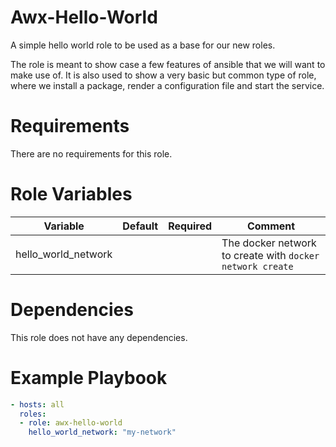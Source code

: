# Awx-Hello-World

A simple hello world role to be used as a base for our new roles.

The role is meant to show case a few features of ansible that we will want to
make use of. It is also used to show a very basic but common type of role, where
we install a package, render a configuration file and start the service.

# Requirements

There are no requirements for this role.

# Role Variables

| Variable | Default | Required | Comment |
| ---   | --- | ---  | ---  |
|hello_world_network|||The docker network to create with `docker network create`|

# Dependencies

This role does not have any dependencies.

# Example Playbook

```yaml
- hosts: all
  roles:
  - role: awx-hello-world
    hello_world_network: "my-network"
```
